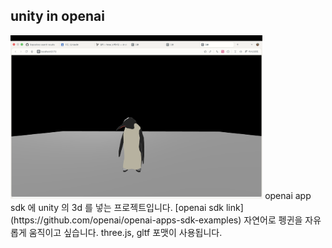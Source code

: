 ## unity in openai
<img src="assets/image.png" width="80%">
openai app sdk 에 unity 의 3d 를 넣는 프로젝트입니다. 
[openai sdk link](https://github.com/openai/openai-apps-sdk-examples)
자연어로 펭귄을 자유롭게 움직이고 싶습니다.
three.js, gltf 포맷이 사용됩니다.